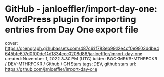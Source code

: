 # GitHub - janloeffler/import-day-one: WordPress plugin for importing entries from Day One export file

cover: https://opengraph.githubassets.com/487c69f783eb99d2e4cf0e9903ddbe4645bfe607d0f00de14d1834ccc3208d86/janloeffler/import-day-one
created: November 1, 2022 3:30 PM (UTC)
folder: BOOKMRKS-MTHRFCKR / DEV-MTHRFCKR / Github / GH Stars
tags: DEV, github stars
url: https://github.com/janloeffler/import-day-one